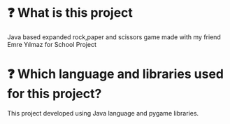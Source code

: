 # :question: What is this project
 Java based expanded rock,paper and scissors game made with my friend Emre Yılmaz for School Project

 # :question: Which language and libraries used for this project?
 This project developed using Java language and pygame libraries.

# 